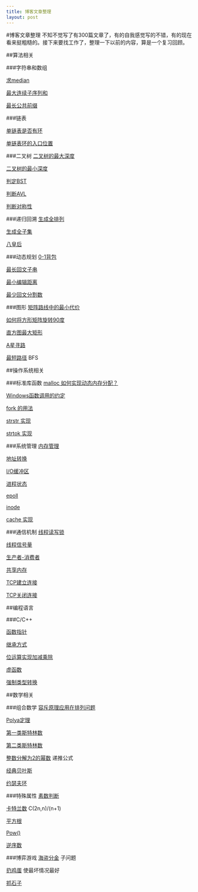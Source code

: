 ```yaml
---
title: 博客文章整理
layout: post
---
```





#博客文章整理
不知不觉写了有300篇文章了，有的自我感觉写的不错，有的现在看来挺粗糙的。接下来要找工作了，整理一下以前的内容，算是一个复习回顾。


##算法相关

###字符串和数组

[求median](http://blog.csdn.net/ojshilu/article/details/15027309)

[最大连续子序列和](http://blog.csdn.net/ojshilu/article/details/14521083)

[最长公共前缀](http://blog.csdn.net/ojshilu/article/details/12882835)



###链表

[单链表是否有环](http://blog.csdn.net/ojshilu/article/details/14231403)

[单链表环的入口位置](http://blog.csdn.net/ojshilu/article/details/16890929)

###二叉树
[二叉树的最大深度](http://blog.csdn.net/ojshilu/article/details/14226303)

[二叉树的最小深度](http://blog.csdn.net/ojshilu/article/details/16826831)

[判定BST](http://blog.csdn.net/ojshilu/article/details/16827593)

[判断AVL](http://blog.csdn.net/ojshilu/article/details/15338075)

[判断对称性](http://blog.csdn.net/ojshilu/article/details/14451907)

###递归回溯
[生成全排列](http://blog.csdn.net/ojshilu/article/details/15827291)

[生成全子集](http://blog.csdn.net/ojshilu/article/details/19432465)

[八皇后](http://blog.csdn.net/ojshilu/article/details/14005399)

###动态规划
[0-1背包](http://blog.csdn.net/ojshilu/article/details/12905641)

[最长回文子串](http://blog.csdn.net/ojshilu/article/details/12155529)

[最小编辑距离](http://blog.csdn.net/ojshilu/article/details/20544997)

[最少回文分割数](http://blog.csdn.net/ojshilu/article/details/22756623)



###图形
[矩阵路线中的最小代价](http://blog.csdn.net/ojshilu/article/details/16114843)

[如何将方形矩阵旋转90度](http://blog.csdn.net/ojshilu/article/details/16963103)


[直方图最大矩形](http://blog.csdn.net/ojshilu/article/details/19573647)

[A星寻路](http://blog.csdn.net/ojshilu/article/details/28237417)

[最短路径](http://blog.csdn.net/ojshilu/article/details/22810511) BFS


##操作系统相关

###标准库函数
[malloc 如何实现动态内存分配？](http://blog.csdn.net/ojshilu/article/details/17001165)

[Windows函数调用的约定](http://blog.csdn.net/ojshilu/article/details/17022065)

[fork 的用法](http://blog.csdn.net/ojshilu/article/details/13094347)

[strstr 实现](http://blog.csdn.net/ojshilu/article/details/27645725)

[strtok 实现](http://blog.csdn.net/ojshilu/article/details/23962557)

###系统管理
[内存管理](http://blog.csdn.net/ojshilu/article/details/13512381)

[地址转换](http://blog.csdn.net/ojshilu/article/details/21703407)

[I/O缓冲区](http://blog.csdn.net/ojshilu/article/details/13168683)

[进程状态](http://blog.csdn.net/ojshilu/article/details/24100953)

[epoll](http://blog.csdn.net/ojshilu/article/details/23264667)

[inode](http://blog.csdn.net/ojshilu/article/details/22669119)

[cache 实现](http://blog.csdn.net/ojshilu/article/details/22648729)



###通信机制
[线程读写锁](http://blog.csdn.net/ojshilu/article/details/25244389)

[线程信号量](http://blog.csdn.net/ojshilu/article/details/23609701)

[生产者-消费者](http://blog.csdn.net/ojshilu/article/details/24596133)

[共享内存](http://blog.csdn.net/ojshilu/article/details/23341347)

[TCP建立连接](http://blog.csdn.net/ojshilu/article/details/24392821)

[TCP关闭连接](http://blog.csdn.net/ojshilu/article/details/26733967)



##编程语言

###C/C++ 

[函数指针](http://blog.csdn.net/ojshilu/article/details/13015105)

[继承方式](http://blog.csdn.net/ojshilu/article/details/12905695)

[位运算实现加减乘除](http://blog.csdn.net/ojshilu/article/details/11179911)

[虚函数](http://blog.csdn.net/ojshilu/article/details/24723221)

[强制类型转换](http://blog.csdn.net/ojshilu/article/details/17118259)






##数学相关

###组合数学
[容斥原理应用在排列问题](http://blog.csdn.net/ojshilu/article/details/16860575)

[Polya定理](http://blog.csdn.net/ojshilu/article/details/15378645)

[第一类斯特林数](http://blog.csdn.net/ojshilu/article/details/16839631)

[第二类斯特林数](http://blog.csdn.net/ojshilu/article/details/16360201)

[整数分解为2的幂数](http://blog.csdn.net/ojshilu/article/details/16344121) 递推公式

[经典贝叶斯](http://blog.csdn.net/ojshilu/article/details/12905421)

[约瑟夫环](http://blog.csdn.net/ojshilu/article/details/11715117)




###特殊属性
[素数判断](http://blog.csdn.net/ojshilu/article/details/16877937)

[卡特兰数](http://blog.csdn.net/ojshilu/article/details/14649353) C(2n,n)/(n+1)

[平方根](http://blog.csdn.net/ojshilu/article/details/12905509)

[Pow()](http://blog.csdn.net/ojshilu/article/details/17029255)

[逆序数](http://blog.csdn.net/ojshilu/article/details/17489519)



###博弈游戏
[海盗分金](http://blog.csdn.net/ojshilu/article/details/13996719) 子问题

[扔鸡蛋](http://blog.csdn.net/ojshilu/article/details/12966583) 使最坏情况最好

[抓石子](http://blog.csdn.net/ojshilu/article/details/16812173)


